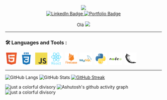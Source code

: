 <div align="center">
  <img src="https://media.giphy.com/media/CuuSHzuc0O166MRfjt/giphy.gif" width="200"/>
  <div>
    <a href="https://www.linkedin.com/in/wenderson-juvenal-255b28265/" target="_blank">
      <img src="https://img.shields.io/badge/LinkedIn-blue?style=for-the-badge&logo=linkedin&logoColor=white" alt="LinkedIn Badge"/>
    </a>   
    <a href="https://wenderson-juvenal.github.io/portifolio/" target="_blank">
      <img src="https://img.shields.io/badge/Portifólio-00ffff?style=for-the-badge" alt="Portfolio Badge"/>
    </a>   
  </div>
  <img src="https://komarev.com/ghpvc/?username=wenderson-juvenal&style=flat&color=blue&label=Fans" alt=""/>
  <div>
    Olá
    <img src="https://media.giphy.com/media/hvRJCLFzcasrR4ia7z/giphy.gif" width="30px"/>
  </div>
</div>

---
### :hammer_and_wrench: Languages and Tools :
<div>
    <img src="https://github.com/devicons/devicon/blob/master/icons/html5/html5-original.svg" alt="HTML" width="40" height="40"/>&nbsp;
    <img src="https://github.com/devicons/devicon/blob/master/icons/css3/css3-plain-wordmark.svg" alt="CSS" width="40" height="40"/>&nbsp;
    <img src="https://github.com/devicons/devicon/blob/master/icons/javascript/javascript-original.svg" alt="JavaScript" width="40" height="40"/>&nbsp; 
    <img src="https://github.com/devicons/devicon/blob/master/icons/react/react-original-wordmark.svg" alt="React" width="40" height="40"/>&nbsp;
    <img src="https://github.com/devicons/devicon/blob/master/icons/firebase/firebase-plain-wordmark.svg" alt="Firebase" width="40" height="40"/>&nbsp;
    <img src="https://github.com/devicons/devicon/blob/master/icons/mysql/mysql-original-wordmark.svg" alt="MySQL" width="40" height="40"/>&nbsp;
    <img src="https://github.com/devicons/devicon/blob/master/icons/python/python-original.svg" alt="Python" width="40" height="40"/>&nbsp;
    <img src="https://github.com/devicons/devicon/blob/master/icons/nodejs/nodejs-original-wordmark.svg" alt="NodeJS" width="40" height="40"/>&nbsp;
    <img src="https://github.com/devicons/devicon/blob/master/icons/flask/flask-original.svg" alt="Flask" width="40" height="40"/>&nbsp;
</div>

---

![GitHub Langs](https://github-readme-stats.vercel.app/api/top-langs/?username=wenderson-juvenal&theme=neon)
![GitHub Stats](https://github-readme-stats.vercel.app/api?username=wenderson-juvenal&show_icons=true&theme=neon)
[![GitHub Streak](http://github-readme-streak-stats.herokuapp.com?user=wenderson-juvenal&theme=windows-dark&border_radius=9&locale=pt_BR&date_format=j%20M%5B%20Y%5D)](https://git.io/streak-stats)

![just a colorful divisory](https://i.imgur.com/waxVImv.png)
![Ashutosh's github activity graph](https://github-readme-activity-graph.vercel.app/graph?username=wenderson-juvenal&bg_color=0a2420&color=ffffff&line=00fffb&point=ffffff&area=true&hide_border=true)
![just a colorful divisory](https://i.imgur.com/waxVImv.png)
